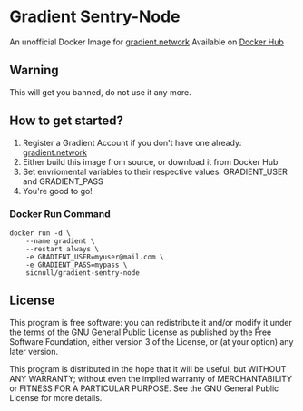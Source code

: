 # Gradient Sentry-Node
An unofficial Docker Image for [gradient.network](https://app.gradient.network/signup?code=STFUMU)
Available on [Docker Hub](https://hub.docker.com/r/sicnull/gradient-sentry-node)

## Warning

This will get you banned, do not use it any more. 


## How to get started?
1. Register a Gradient Account if you don't have one already: [gradient.network](https://app.gradient.network/signup?code=STFUMU)
2. Either build this image from source, or download it from Docker Hub
3. Set envriomental variables to their respective values: GRADIENT_USER and GRADIENT_PASS
4. You're good to go!

### Docker Run Command
```
docker run -d \
    --name gradient \
    --restart always \
    -e GRADIENT_USER=myuser@mail.com \
    -e GRADIENT_PASS=mypass \
    sicnull/gradient-sentry-node
```
## License
This program is free software: you can redistribute it and/or modify it under the terms of the GNU General Public License as published by the Free Software Foundation, either version 3 of the License, or (at your option) any later version.

This program is distributed in the hope that it will be useful, but WITHOUT ANY WARRANTY; without even the implied warranty of MERCHANTABILITY or FITNESS FOR A PARTICULAR PURPOSE. See the GNU General Public License for more details.

